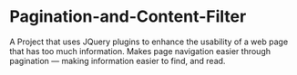 # Pagination-and-Content-Filter

A Project that uses JQuery plugins to enhance the usability of a web page that has too much information.
Makes page navigation easier through pagination — making information easier to find, and read.
